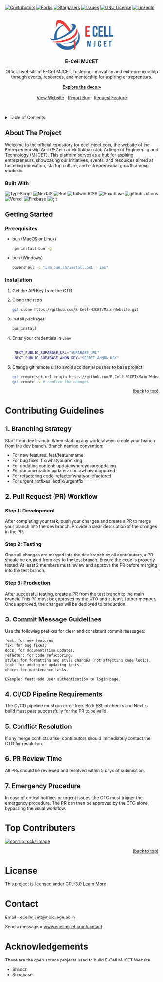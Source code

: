 [![Contributors][contributors-shield]][contributors-url]
[![Forks][forks-shield]][forks-url]
[![Stargazers][stars-shield]][stars-url]
[![Issues][issues-shield]][issues-url]
[![GNU License][license-shield]][license-url]
[![LinkedIn][linkedin-shield]][linkedin-url]

<br />
<div align="center">
  <a href="https://github.com/othneildrew/Best-README-Template">
    <img src="public/assets/Logo/logo-big-colour.png" alt="Logo" height=100>
  </a>

  <h3 align="center">E-Cell MJCET</h3>

  <p align="center">
	  Official website of E-Cell MJCET, fostering innovation and entrepreneurship through events, resources, and mentorship for aspiring entrepreneurs.
    <br />
    <br />
    <a href="#getting-started"><strong>Explore the docs »</strong></a>
    <br />
    <br />
    <a href="https://ecellmjcet.com">View Website</a>
    ·
    <a href="https://github.com/E-Cell-MJCET/Main-Website/blob/main/.github/ISSUE_TEMPLATE/bug_report.md">Report Bug</a>
    ·
    <a href="https://github.com/E-Cell-MJCET/Main-Website/blob/main/.github/ISSUE_TEMPLATE/feature_request.md">Request Feature</a>
  </p>
</div>

<br />
<br />

<details>
  <summary>Table of Contents</summary>
  <ol>
    <li>
      <a href="#about-the-project">About The Project</a>
      <ul>
        <li><a href="#built-with">Built With</a></li>
      </ul>
    </li>
    <li>
      <a href="#getting-started">Getting Started</a>
      <ul>
        <li><a href="#prerequisites">Prerequisites</a></li>
        <li><a href="#installation">Installation</a></li>
      </ul>
    </li>
    <li><a href="#contributing-guidelines">Contributing</a></li>
    <li><a href="#top-contributers">Top Contributers</a></li>
    <li><a href="#roadmap">Roadmap</a></li>
    <li><a href="#license">License</a></li>
    <li><a href="#contact">Contact</a></li>
    <li><a href="#acknowledgments">Acknowledgments</a></li>
  </ol>
</details>

## About The Project

Welcome to the official repository for ecellmjcet.com, the website of the Entrepreneurship Cell (E-Cell) at Muffakham Jah College of Engineering and Technology (MJCET). This platform serves as a hub for aspiring entrepreneurs, showcasing our initiatives, events, and resources aimed at fostering innovation, startup culture, and entrepreneurial growth among students.

### Built With

<div>
  <p>
    <img alt="TypeScript" src="https://img.shields.io/badge/-TypeScript-007ACC?style=flat-square&logo=typescript&logoColor=white" />
    <img alt="NextJS" src="https://img.shields.io/badge/-NextJS-000000?style=flat-square&logo=nextdotjs&logoColor=white" />
    <img alt="Bun" src="https://img.shields.io/badge/-Bun.js-000000?style=flat-square&logo=bun&logoColor=white" />
    <img alt="TailwindCSS" src="https://img.shields.io/badge/-Tailwind CSS-06B6D4?style=flat-square&logo=tailwindcss&logoColor=white" />
    <img alt="Supabase" src="https://img.shields.io/badge/-Supabase-3FCF8E?style=flat-square&logo=supabase&logoColor=white" />
    <img alt="github actions" src="https://img.shields.io/badge/-Github_Actions-2088FF?style=flat-square&logo=github-actions&logoColor=white" />
    <img alt="Vercel" src="https://img.shields.io/badge/-Vercel-000000?style=flat-square&logo=vercel&logoColor=white" />
    <img alt="Firebase" src="https://img.shields.io/badge/-Firebase-DD2C00?style=flat-square&logo=firebase&logoColor=white" />
    <img alt="git" src="https://img.shields.io/badge/-Git-F05032?style=flat-square&logo=git&logoColor=white" />
  </p>
</div>


## Getting Started

### Prerequisites

- bun (MacOS or Linux)

  ```sh
  npm install bun -g
  ```

- bun (Windows)
  ```sh
  powershell -c "irm bun.sh/install.ps1 | iex"
  ```

### Installation

1. Get the API Key from the CTO
2. Clone the repo
   ```sh
   git clone https://github.com/E-Cell-MJCET/Main-Website.git
   ```
3. Install packages
   ```sh
   bun install
   ```
4. Enter your credentials in `.env`

   ```sh

    NEXT_PUBLIC_SUPABASE_URL="SUPABASE_URL"
    NEXT_PUBLIC_SUPABASE_ANON_KEY="SECRET_ANNON_KEY"

   ```

5. Change git remote url to avoid accidental pushes to base project
   ```sh
   git remote set-url origin https://github.com/E-Cell-MJCET/Main-Website.git
   git remote -v # confirm the changes
   ```

<p align="right">(<a href="#readme-top">back to top</a>)</p>

# Contributing Guidelines

## 1. Branching Strategy

Start from dev branch: When starting any work, always create your branch from the dev branch.
Branch naming convention:

- For new features: feat/featurename
- For bug fixes: fix/whatyouarefixing
- For updating content: update/whereyouareupdating
- For documentation updates: docs/whatyouupdated
- For refactoring code: refactor/whatyourefactored
- For urgent hotfixes: hotfix/urgentfix

## 2. Pull Request (PR) Workflow

### Step 1: Development

After completing your task, push your changes and create a PR to merge your branch into the dev branch.
Provide a clear description of the changes in the PR.

### Step 2: Testing

Once all changes are merged into the dev branch by all contributors, a PR should be created from dev to the test branch.
Ensure the code is properly tested.
At least 2 members must review and approve the PR before merging into the test branch.

### Step 3: Production

After successful testing, create a PR from the test branch to the main branch.
This PR must be approved by the CTO and at least 1 other member.
Once approved, the changes will be deployed to production.

## 3. Commit Message Guidelines

Use the following prefixes for clear and consistent commit messages:

```
feat: for new features.
fix: for bug fixes.
docs: for documentation updates.
refactor: for code refactoring.
style: for formatting and style changes (not affecting code logic).
test: for adding or updating tests.
chore: for maintenance tasks.
```

```
Example: feat: add user authentication to login page.
```

## 4. CI/CD Pipeline Requirements

The CI/CD pipeline must run error-free.
Both ESLint checks and Next.js build must pass successfully for the PR to be valid.

## 5. Conflict Resolution

If any merge conflicts arise, contributors should immediately contact the CTO for resolution.

## 6. PR Review Time

All PRs should be reviewed and resolved within 5 days of submission.

## 7. Emergency Procedure

In case of critical hotfixes or urgent issues, the CTO must trigger the emergency procedure.
The PR can then be approved by the CTO alone, bypassing the usual workflow.

# Top Contributers

<a href="https://github.com/E-Cell-MJCET/Website/graphs/contributors">
  <img src="https://contrib.rocks/image?repo=E-Cell-MJCET/website" alt="contrib.rocks image" />
</a>

<p align="right">(<a href="#readme-top">back to top</a>)</p>

# License

This project is licensed under GPL-3.0 <a href="https://github.com/E-Cell-MJCET/Main-Website/blob/main/LICENSE">Learn More</a>

# Contact

Email - ecellmjcet@mjcollege.ac.in

Send a message = www.ecellmjcet.com/contact

# Acknowledgements

These are the open source projects used to build E-Cell MJCET Website

- Shadcn
- Supabase

<!--Markdown Links-->

[contributors-shield]: https://img.shields.io/github/contributors/E-Cell-MJCET/Main-Website.svg?style=for-the-badge
[contributors-url]: https://github.com/E-Cell-MJCET/Main-Website/graphs/contributors
[forks-shield]: https://img.shields.io/github/forks/E-Cell-MJCET/Main-Website.svg?style=for-the-badge
[forks-url]: https://github.com/E-Cell-MJCET/Main-Website/network/members
[stars-shield]: https://img.shields.io/github/stars/E-Cell-MJCET/Main-Website.svg?style=for-the-badge
[stars-url]: https://github.com/E-Cell-MJCET/Main-Website/stargazers
[issues-shield]: https://img.shields.io/github/issues/E-Cell-MJCET/Main-Website.svg?style=for-the-badge
[issues-url]: https://github.com/E-Cell-MJCET/Main-Website/issues
[license-shield]: https://img.shields.io/github/license/E-Cell-MJCET/Main-Website.svg?style=for-the-badge
[license-url]: https://github.com/E-Cell-MJCET/Main-Website/blob/master/LICENSE.txt
[linkedin-shield]: https://img.shields.io/badge/-LinkedIn-black.svg?style=for-the-badge&logo=linkedin&colorB=555
[linkedin-url]: https://www.linkedin.com/company/e-cell-mjcet/
